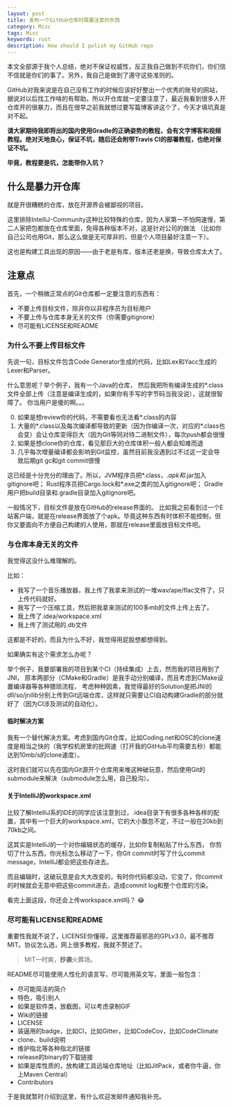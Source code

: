 ```yaml
---
layout: post
title: 发布一个GitHub仓库时需要注意的东西
category: Misc
tags: Misc
keywords: rust
description: How should I pulish my GitHub repo
---
```


本文全部源于我个人总结，绝对不保证权威性，反正我自己做到不坑你们，你们信不信就是你们的事了。另外，我自己是做到了遵守这些准则的。

GitHub对我来说是在自己没有工作的时候应该好好整出一个优秀的账号的网站，据说对以后找工作啥的有帮助。所以开仓库就一定要注意了，最近我看到很多人开仓库开的很暴力，而且在很早之前我就想过要写篇博客讲这个了，今天才填坑真是对不起。

**请大家期待我即将出的国内使用Gradle的正确姿势的教程，会有文字博客和视频教程。绝对天地良心，保证不坑，随后还会附带Travis CI的部署教程，也绝对保证不坑。**

**毕竟，教程要是坑，怎能带你入坑？**

## 什么是暴力开仓库

就是开很糟糕的仓库，放在开源界会被鄙视的项目。

这里排除IntelliJ-Community这种比较特殊的仓库，因为人家第一不怕网速慢，第二人家把包都放在仓库里面，免得各种版本不对，这是针对公司的做法
（比如你自己公司也用Git，那么这么做是无可厚非的，但是个人项目最好注意一下）。

这也是构建工具出现的原因——由于老是有库，版本还老是换，导致仓库太大了。

## 注意点

首先，一个稍微正常点的Git仓库都一定要注意的东西有：

+ 不要上传目标文件，除非你以非程序员为目标用户
+ 不要上传与仓库本身无关的文件（你需要gitignore）
+ 尽可能有LICENSE和README

### 为什么不要上传目标文件

先说一句，目标文件包含Code Generator生成的代码，比如Lex和Yacc生成的Lexer和Parser。

什么意思呢？举个例子，我有一个Java的仓库，
然后我把所有编译生成的*.class文件全部上传（注意是编译生成的，如果你有手写的字节码当我没说），这就很智障了。
你当用户是傻的啊。。。

0. 如果是想review你的代码，不需要看也无法看*.class的内容
0. 大量的*.class以及每次编译都导致的更新（因为你编译一次，对应的*.class也会变）会让仓库变得巨大（因为Git等同对待二进制文件），每次push都会很慢
0. 如果是想clone你的仓库，看见那巨大的仓库体积一般人都会知难而退
0. 几乎每次增量编译都会影响到Git监控，虽然目前我没遇到过不过这一定会导致后期git gc和git
commit很慢

这已经是十分充分的理由了。所以，JVM程序员把*.class，*.apk和*.jar加入gitignore吧；
Rust程序员把Cargo.lock和*.exe之类的加入gitignore吧；
Gradle用户把build目录和.gradle目录加入gitignore吧。

一般情况下，目标文件是放在GitHub的release界面的。
比如我之前看到过一个E站客户端，就是在release界面放了个apk。毕竟这种东西有时体积不能控制，但你又要面向不方便自己构建的人使用，那就在release里面放目标文件吧。

### 与仓库本身无关的文件

我觉得这没什么难理解的。

比如：

+ 我写了一个音乐播放器，我上传了我拿来测试的一堆wav/ape/flac文件了，只上传代码就好。
+ 我写了一个压缩工具，然后把我拿来测试的100多mb的文件上传上去了。
+ 我上传了.idea/workspace.xml
+ 我上传了测试用的.db文件

这都是不好的，而且为什么不好，我觉得用屁股想都想得到。

如果确实有这个需求怎么办呢？

举个例子，我要部署我的项目到某个CI（持续集成）上去，然而我的项目用到了JNI，
原本两部分（CMake和Gradle）是我手动分别编译，而且考虑到CMake设置编译器等各种猥琐流程，
考虑种种因素，我觉得最好的Solution是把JNI的dll/so/jnilib分别上传到Git远端仓库，这样就只需要让CI自动构建Gradle的部分就好了（因为CI涉及测试的自动化）。

#### 临时解决方案

我有一个替代解决方案。考虑到国内Git仓库，比如Coding.net和OSC的clone速度是相当之快的（我学校机房里的批网速（打开我的GitHub平均需要五秒）都能达到10mb/s的clone速度）。

这时我们就可以先在国内Git源开个仓库用来堆这种破玩意，然后使用Git的submodule来解决（submodule怎么用，自己股沟）。

#### 关于IntelliJ的workspace.xml

比较了解IntelliJ系的IDE的同学应该注意到过，.idea目录下有很多各种各样的配置，其中有一个巨大的workspace.xml，它的大小飘忽不定，不过一般在20kb到70kb之间。

这其实是IntelliJ的一个对你编辑状态的缓存，比如你复制粘贴了什么东西，
你剪切了什么东西，你光标怎么移动了一下，你Git commit时写了什么commit message，IntelliJ都会把这些存进去。

而且编辑时，这破玩意是会大大改变的，有时你代码都没动，它变了，你commit的时候就会无意中把这些commit进去，造成commit log和整个仓库的污染。

看完上面这段，你还会上传workspace.xml吗？ :joy:

### 尽可能有LICENSE和README

重要性我就不说了，LICENSE你懂得，这里推荐最邪恶的GPLv3.0，最不推荐MIT。协议怎么选，网上很多教程，我就不赘述了。

> MIT一时爽，**抄袭**火葬场。

README尽可能使用人性化的语言写，尽可能用英文写，里面一般包含：

+ 尽可能简洁的简介
+ 特色，吸引别人
+ 如果是软件类，放截图，可以考虑录制GIF
+ Wiki的链接
+ LICENSE
+ 装逼用的badge，比如CI，比如Gitter，比如CodeCov，比如CodeClimate
+ clone、build说明
+ 维护指北等各种指北的链接
+ release的binary的下载链接
+ 如果是库性质的，放构建工具远端仓库地址（比如JitPack，或者你牛逼，你上Maven Central）
+ Contributors

于是我就暂时介绍到这里，有什么欢迎发邮件通知我补充。

